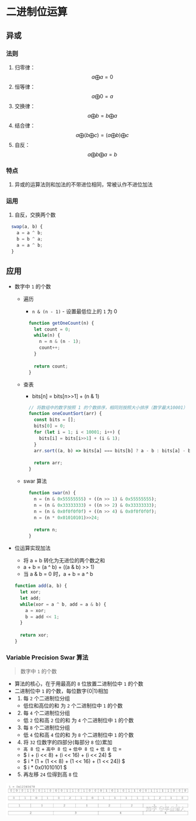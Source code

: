 # 二进制位运算

## 异或

### 法则

1. 归零律：$$ a \bigoplus a = 0 $$
2. 恒等律：$$ a \bigoplus 0 = a $$
3. 交换律：$$ a \bigoplus b = b \bigoplus a $$
4. 结合律：$$ a \bigoplus (b \bigoplus c) = (a \bigoplus b) \bigoplus c $$
5. 自反：$$ a \bigoplus b \bigoplus a = b $$

### 特点

1. 异或的运算法则和加法的不带进位相同，常被认作不进位加法

### 运用

1. 自反，交换两个数

```js
  swap(a, b) {
    a = a ^ b;
    b = b ^ a;
    a = a ^ b;
  }
```

## 应用

- 数字中 `1` 的个数
  - 遍历
    - `n & (n - 1)` - 设置最低位上的 `1` 为 0

    ```js
      function getOneCount(n) {
        let count = 0;
        while(n) {
          n = n & (n - 1);
          count++;
        }

        return count;
      }
    ```

  - 查表
    - bits[n] = bits[n>>1] + (n & 1)

    ```js
      // 将数组中的数字按照 1 的个数排序，相同则按照大小排序（数字最大10001）
      function oneCountSort(arr) {
        const bits = [];
        bits[0] = 0;
        for (let i = 1; i < 10001; i++) {
          bits[i] = bits[i>>1] + (i & 1);
        }
        arr.sort((a, b) => bits[a] === bits[b] ? a - b : bits[a] - bits[b]);

        return arr;
      }
    ```

  - swar 算法

    ```js
      function swar(n) {
        n = (n & 0x55555555) + ((n >> 1) & 0x55555555);
        n = (n & 0x33333333) + ((n >> 2) & 0x33333333);
        n = (n & 0x0f0f0f0f) + ((n >> 4) & 0x0f0f0f0f);
        n = (n * 0x01010101)>>24;

        return n;
      }
    ```

- 位运算实现加法

  - 将 a + b 转化为无进位的两个数之和
  - a + b = (a ^ b) + ((a & b) >> 1)
  - 当 a & b = 0 时，a + b = a ^ b

  ```js
  function add(a, b) {
    let xor;
    let add;
    while(xor = a ^ b, add = a & b) {
      a = xor;
      b = add << 1;
    }

    return xor;
  }
  ```

### Variable Precision Swar 算法

> 数字中 `1` 的个数

- 算法的核心，在于用最高的 `8` 位放置二进制位中 `1` 的个数
- 二进制位中 `1` 的个数，每位数字{0|1}相加
- 1. 每 `2` 个二进制位分组
  - 低位和高位的和 为 `2` 个二进制位中 `1` 的个数
- 2. 每 `4` 个二进制位分组
  - 低 `2` 位和高 `2` 位的和 为 `4` 个二进制位中 `1` 的个数
- 3. 每 `8` 个二进制位分组
  - 低 `4` 位和高 `4` 位的和 为 `8` 个二进制位中 `1` 的个数
- 4. 将 `32` 位数字的四部分(每部分 `8` 位)累加
  - `高 8 位` + `高中 8 位` + `低中 8 位` + `低 8 位` =
  - $ i + (i << 8) + (i << 16) + (i << 24) $
  - $ i * (1 + (1 << 8) + (1 << 16) + (1 << 24)) $
  - $ i * 0x01010101 $
- 5. 再左移 `24` 位得到高 `8` 位

![示例](../assets/swar_example.jpg)
